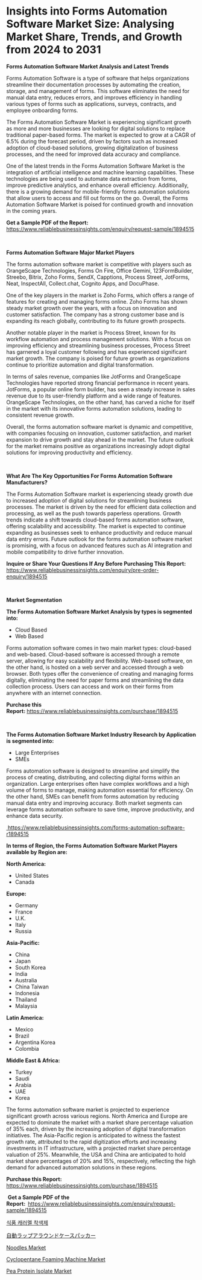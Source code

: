 <p><h1>Insights into Forms Automation Software Market Size: Analysing Market Share, Trends, and Growth from 2024 to 2031</h1></p><p><strong>Forms Automation Software Market Analysis and Latest Trends</strong></p>
<p><p>Forms Automation Software is a type of software that helps organizations streamline their documentation processes by automating the creation, storage, and management of forms. This software eliminates the need for manual data entry, reduces errors, and improves efficiency in handling various types of forms such as applications, surveys, contracts, and employee onboarding forms.</p><p>The Forms Automation Software Market is experiencing significant growth as more and more businesses are looking for digital solutions to replace traditional paper-based forms. The market is expected to grow at a CAGR of 6.5% during the forecast period, driven by factors such as increased adoption of cloud-based solutions, growing digitalization of business processes, and the need for improved data accuracy and compliance.</p><p>One of the latest trends in the Forms Automation Software Market is the integration of artificial intelligence and machine learning capabilities. These technologies are being used to automate data extraction from forms, improve predictive analytics, and enhance overall efficiency. Additionally, there is a growing demand for mobile-friendly forms automation solutions that allow users to access and fill out forms on the go. Overall, the Forms Automation Software Market is poised for continued growth and innovation in the coming years.</p></p>
<p><strong>Get a Sample PDF of the Report:&nbsp;</strong> <a href="https://www.reliablebusinessinsights.com/enquiry/request-sample/1894515">https://www.reliablebusinessinsights.com/enquiry/request-sample/1894515</a></p>
<p>&nbsp;</p>
<p><strong>Forms Automation Software Major Market Players</strong></p>
<p><p>The forms automation software market is competitive with players such as OrangeScape Technologies, Forms On Fire, Office Gemini, 123FormBuilder, Streebo, Bitrix, Zoho Forms, SendX, Capptions, Process Street, JotForms, Neat, InspectAll, Collect.chat, Cognito Apps, and DocuPhase.</p><p>One of the key players in the market is Zoho Forms, which offers a range of features for creating and managing forms online. Zoho Forms has shown steady market growth over the years, with a focus on innovation and customer satisfaction. The company has a strong customer base and is expanding its reach globally, contributing to its future growth prospects.</p><p>Another notable player in the market is Process Street, known for its workflow automation and process management solutions. With a focus on improving efficiency and streamlining business processes, Process Street has garnered a loyal customer following and has experienced significant market growth. The company is poised for future growth as organizations continue to prioritize automation and digital transformation.</p><p>In terms of sales revenue, companies like JotForms and OrangeScape Technologies have reported strong financial performance in recent years. JotForms, a popular online form builder, has seen a steady increase in sales revenue due to its user-friendly platform and a wide range of features. OrangeScape Technologies, on the other hand, has carved a niche for itself in the market with its innovative forms automation solutions, leading to consistent revenue growth.</p><p>Overall, the forms automation software market is dynamic and competitive, with companies focusing on innovation, customer satisfaction, and market expansion to drive growth and stay ahead in the market. The future outlook for the market remains positive as organizations increasingly adopt digital solutions for improving productivity and efficiency.</p></p>
<p>&nbsp;</p>
<p><strong>What Are The Key Opportunities For Forms Automation Software Manufacturers?</strong></p>
<p><p>The Forms Automation Software market is experiencing steady growth due to increased adoption of digital solutions for streamlining business processes. The market is driven by the need for efficient data collection and processing, as well as the push towards paperless operations. Growth trends indicate a shift towards cloud-based forms automation software, offering scalability and accessibility. The market is expected to continue expanding as businesses seek to enhance productivity and reduce manual data entry errors. Future outlook for the forms automation software market is promising, with a focus on advanced features such as AI integration and mobile compatibility to drive further innovation.</p></p>
<p><strong>Inquire or Share Your Questions If Any Before Purchasing This Report:</strong> <a href="https://www.reliablebusinessinsights.com/enquiry/pre-order-enquiry/1894515">https://www.reliablebusinessinsights.com/enquiry/pre-order-enquiry/1894515</a></p>
<p>&nbsp;</p>
<p><strong>Market Segmentation</strong></p>
<p><strong>The Forms Automation Software Market Analysis by types is segmented into:</strong></p>
<p><ul><li>Cloud Based</li><li>Web Based</li></ul></p>
<p><p>Forms automation software comes in two main market types: cloud-based and web-based. Cloud-based software is accessed through a remote server, allowing for easy scalability and flexibility. Web-based software, on the other hand, is hosted on a web server and accessed through a web browser. Both types offer the convenience of creating and managing forms digitally, eliminating the need for paper forms and streamlining the data collection process. Users can access and work on their forms from anywhere with an internet connection.</p></p>
<p><strong>Purchase this Report:&nbsp;</strong><a href="https://www.reliablebusinessinsights.com/purchase/1894515">https://www.reliablebusinessinsights.com/purchase/1894515</a></p>
<p>&nbsp;</p>
<p><strong>The Forms Automation Software Market Industry Research by Application is segmented into:</strong></p>
<p><ul><li>Large Enterprises</li><li>SMEs</li></ul></p>
<p><p>Forms automation software is designed to streamline and simplify the process of creating, distributing, and collecting digital forms within an organization. Large enterprises often have complex workflows and a high volume of forms to manage, making automation essential for efficiency. On the other hand, SMEs can benefit from forms automation by reducing manual data entry and improving accuracy. Both market segments can leverage forms automation software to save time, improve productivity, and enhance data security.</p></p>
<p><a href="https://www.reliablebusinessinsights.com/forms-automation-software-r1894515">&nbsp;https://www.reliablebusinessinsights.com/forms-automation-software-r1894515</a></p>
<p><strong>In terms of Region, the Forms Automation Software Market Players available by Region are:</strong></p>
<p>
    <p> <strong> North America: </strong>
        <ul>
            <li>United States</li>
            <li>Canada</li>
        </ul>
        </p> 
    <p> <strong> Europe: </strong>
        <ul>
            <li>Germany</li>
            <li>France</li>
            <li>U.K.</li>
            <li>Italy</li>
            <li>Russia</li>
        </ul>
        </p> 
    <p> <strong> Asia-Pacific: </strong>
        <ul>
            <li>China</li>
            <li>Japan</li>
            <li>South Korea</li>
            <li>India</li>
            <li>Australia</li>
            <li>China Taiwan</li>
            <li>Indonesia</li>
            <li>Thailand</li>
            <li>Malaysia</li>
        </ul>
        </p> 
    <p> <strong> Latin America: </strong>
        <ul>
            <li>Mexico</li>
            <li>Brazil</li>
            <li>Argentina Korea</li>
            <li>Colombia</li>
        </ul>
        </p> 
    <p> <strong> Middle East & Africa: </strong>
        <ul>
            <li>Turkey</li>
            <li>Saudi</li>
            <li>Arabia</li>
            <li>UAE</li>
            <li>Korea</li>
        </ul>
    </p>
    </p>
<p><p>The forms automation software market is projected to experience significant growth across various regions. North America and Europe are expected to dominate the market with a market share percentage valuation of 35% each, driven by the increasing adoption of digital transformation initiatives. The Asia-Pacific region is anticipated to witness the fastest growth rate, attributed to the rapid digitization efforts and increasing investments in IT infrastructure, with a projected market share percentage valuation of 25%. Meanwhile, the USA and China are anticipated to hold market share percentages of 20% and 15%, respectively, reflecting the high demand for advanced automation solutions in these regions.</p></p>
<p><strong>Purchase this Report: </strong><a href="https://www.reliablebusinessinsights.com/purchase/1894515">https://www.reliablebusinessinsights.com/purchase/1894515</a></p>
<p>&nbsp;<strong>Get a Sample PDF of the Report:&nbsp;&nbsp;</strong><a href="https://www.reliablebusinessinsights.com/enquiry/request-sample/1894515">https://www.reliablebusinessinsights.com/enquiry/request-sample/1894515</a></p>
<p><strong></strong></p>
<p><p><a href="https://github.com/Marcosoenrt565736/Market-Research-Report-List-1/blob/main/3569086124782.md">식품 캐러멜 착색제</a></p><p><a href="https://github.com/EthanMorar2011/Market-Research-Report-List-2/blob/main/5042129115133.md">自動ラップアラウンドケースパッカー</a></p><p><a href="https://issuu.com/reportprime-2/docs/noodles-market-size-2030.pptx">Noodles Market</a></p><p><a href="https://github.com/lubmix/Market-Research-Report-List-3/blob/main/cyclopentane-foaming-machine-market.md">Cyclopentane Foaming Machine Market</a></p><p><a href="https://issuu.com/reportprime-2/docs/pea-protein-isolate-market-size-2030.pptx">Pea Protein Isolate Market</a></p></p>